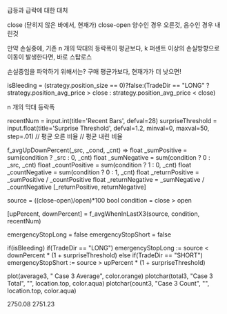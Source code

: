 
급등과 급락에 대한 대처

close (닫히지 않은 바에서, 현재가)
close-open 양수인 경우 오른것, 음수인 경우 내린것

만약 손실중에, 기존 n 개의 막대의 등락폭이 평균보다, k 퍼센트 이상의 손실방향으로 이동이 발생한다면, 바로 스탑로스


손실중임을 파악하기 위해서는?
구매 평균가보다, 현재가가 더 낮으면!

isBleeding = (strategy.position_size == 0)?false:(TradeDir == "LONG" ? strategy.position_avg_price > close : 	strategy.position_avg_price < close)

n 개의 막대 등락폭

recentNum = input.int(title='Recent Bars', defval=28)
surpriseThreshold = input.float(title='Surprise Threshold', defval=1.2, minval=0, maxval=50, step=.01)
// 평균 오른 비율
// 평균 내린 비율


f_avgUpDownPercent(_src, _cond, _cnt) =>
    float _sumPositive = sum(condition ? _src : 0, _cnt)
    float _sumNegative = sum(condition ? 0 : _src, _cnt)
    float _countPositive = sum(condition ? 1 : 0, _cnt)
    float _countNegative = sum(condition ? 0 : 1, _cnt)
    float _returnPositive = _sumPositive / _countPositive
    float _returnNegative = _sumNegative / _countNegative
    [_returnPositive, returnNegative]

source = ((close-open)/open)*100
bool condition = close > open

[upPercent, downPercent] = f_avgWhenInLastX3(source, condition, recentNum)

emergencyStopLong = false
emergencyStopShort = false

if(isBleeding)
	if(TradeDir == "LONG") 
	  emergencyStopLong := source < downPercent * (1 + surpriseThreshold)
	else if(TradeDir == "SHORT") 
		emergencyStopShort := source > upPercent * (1 + surpriseThreshold)


plot(average3, " Case 3 Average", color.orange)
plotchar(total3, "Case 3 Total", "", location.top, color.aqua)
plotchar(count3, "Case 3 Count", "", location.top, color.aqua)

2750.08
2751.23